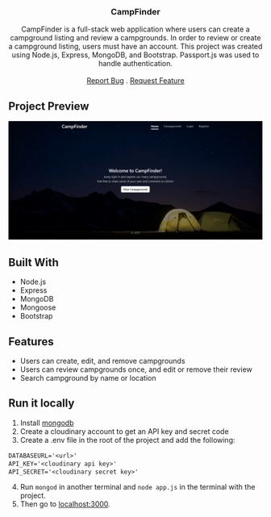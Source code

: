 <br/>
<p align="center">
 

  <h3 align="center">CampFinder</h3>

<p align="center">
    CampFinder is a full-stack web application where users can create a campground listing and review a campgrounds. In order to review or create a campground listing,     users must have an account. This project was created using Node.js, Express, MongoDB, and Bootstrap. Passport.js was used to handle authentication.
    <br/>
    <br/>
    <a href="https://github.com/ezmoneysniperx/campfinder/issues">Report Bug</a>
    .
    <a href="https://github.com/ezmoneysniperx/campfinder/issues">Request Feature</a>
  </p>
</p>


## Project Preview

![PREVIEW APP](https://raw.githubusercontent.com/ezmoneysniperx/campfinder/main/campfinder.gif)

## Built With

* Node.js
* Express
* MongoDB 
* Mongoose
* Bootstrap

## Features

* Users can create, edit, and remove campgrounds
* Users can review campgrounds once, and edit or remove their review
* Search campground by name or location

## Run it locally
1. Install [mongodb](https://www.mongodb.com/)
2. Create a cloudinary account to get an API key and secret code
3. Create a .env file in the root of the project and add the following:  

```
DATABASEURL='<url>'
API_KEY='<cloudinary api key>'
API_SECRET='<cloudinary secret key>'
```

4. Run ```mongod``` in another terminal and ```node app.js``` in the terminal with the project.  
5. Then go to [localhost:3000](http://localhost:3000/).





